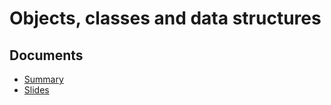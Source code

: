 # Objects, classes and data structures

## Documents

- [Summary](Objects-Summary.pdf)
- [Slides](slides-objects.pdf)
